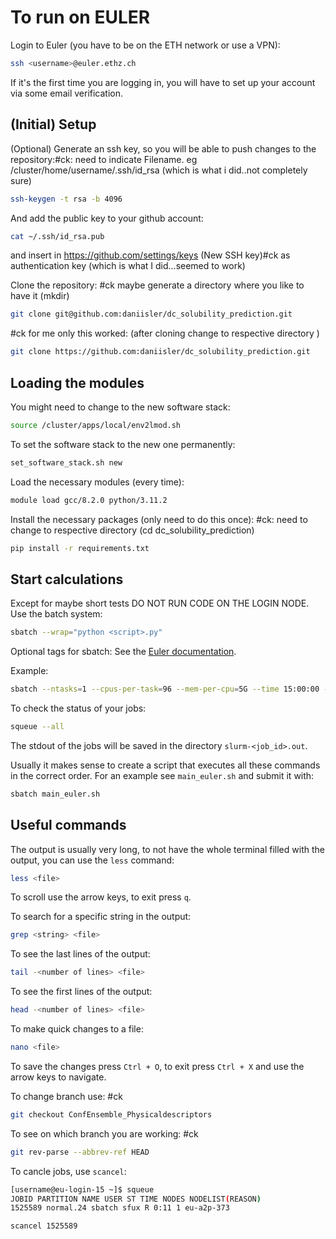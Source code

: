 # To run on EULER

Login to Euler (you have to be on the ETH network or use a VPN):
```bash
ssh <username>@euler.ethz.ch
```
If it's the first time you are logging in, you will have to set up your account via some email verification.

## (Initial) Setup

(Optional) Generate an ssh key, so you will be able to push changes to the repository:#ck: need to indicate Filename. eg /cluster/home/username/.ssh/id_rsa (which is what i did..not completely sure)
```bash
ssh-keygen -t rsa -b 4096
```

And add the public key to your github account:
```bash
cat ~/.ssh/id_rsa.pub
```
and insert in https://github.com/settings/keys (New SSH key)#ck as authentication key (which is what I did...seemed to work)

Clone the repository: #ck maybe generate a directory where you like to have it (mkdir)
```bash
git clone git@github.com:daniisler/dc_solubility_prediction.git
```
#ck for me only this worked: (after cloning change to respective directory )
```bash
git clone https://github.com:daniisler/dc_solubility_prediction.git
```

## Loading the modules

You might need to change to the new software stack:
```bash
source /cluster/apps/local/env2lmod.sh
```

To set the software stack to the new one permanently:
```bash
set_software_stack.sh new
```

Load the necessary modules (every time):
```bash
module load gcc/8.2.0 python/3.11.2
```

Install the necessary packages (only need to do this once): #ck: need to change to respective directory (cd dc_solubility_prediction)
```bash
pip install -r requirements.txt
```

## Start calculations

Except for maybe short tests DO NOT RUN CODE ON THE LOGIN NODE. Use the batch system:
```bash
sbatch --wrap="python <script>.py"
```
Optional tags for sbatch: See the [Euler documentation](https://scicomp.ethz.ch/wiki/Using_the_batch_system).

Example:
```bash
sbatch --ntasks=1 --cpus-per-task=96 --mem-per-cpu=5G --time 15:00:00 --wrap="python descriptor_calculation.py"
```

To check the status of your jobs:
```bash
squeue --all
```

The stdout of the jobs will be saved in the directory `slurm-<job_id>.out`.

Usually it makes sense to create a script that executes all these commands in the correct order. For an example see `main_euler.sh` and submit it with:

```bash
sbatch main_euler.sh
```

## Useful commands

The output is usually very long, to not have the whole terminal filled with the output, you can use the `less` command:
```bash
less <file>
```
To scroll use the arrow keys, to exit press `q`.

To search for a specific string in the output:
```bash
grep <string> <file>
```

To see the last lines of the output:
```bash
tail -<number of lines> <file>
```

To see the first lines of the output:
```bash
head -<number of lines> <file>
```

To make quick changes to a file:
```bash
nano <file>
```
To save the changes press `Ctrl + O`, to exit press `Ctrl + X` and use the arrow keys to navigate.


To change branch use: #ck
```bash
git checkout ConfEnsemble_Physicaldescriptors
```


To see on which branch you are working: #ck
```bash
git rev-parse --abbrev-ref HEAD
```

To cancle jobs, use `scancel`:

```bash
[username@eu-login-15 ~]$ squeue
JOBID PARTITION NAME USER ST TIME NODES NODELIST(REASON)
1525589 normal.24 sbatch sfux R 0:11 1 eu-a2p-373

scancel 1525589
```


